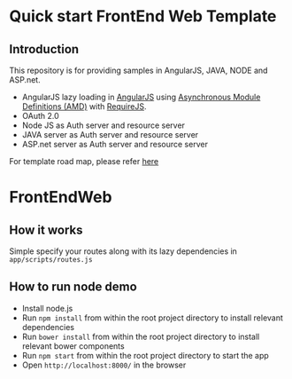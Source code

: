 Quick start FrontEnd Web Template
=====================================

## Introduction
This repository is for providing samples in AngularJS, JAVA, NODE and ASP.net.

* AngularJS lazy loading in [AngularJS](http://angularjs.org/) using [Asynchronous Module Definitions (AMD)](http://wiki.commonjs.org/wiki/Modules/AsynchronousDefinition) with [RequireJS](http://requirejs.org/).
* OAuth 2.0
* Node JS as Auth server and resource server
* JAVA server as Auth server and resource server
* ASP.net server as Auth server and resource server


For template road map, please refer [here](RoadMap.md)


# FrontEndWeb

## How it works
Simple specify your routes along with its lazy dependencies in `app/scripts/routes.js`

## How to run node demo
* Install node.js
* Run `npm install` from within the root project directory to install relevant dependencies
* Run `bower install` from within the root project directory to install relevant bower components
* Run `npm start` from within the root project directory to start the app
* Open `http://localhost:8000/` in the browser
